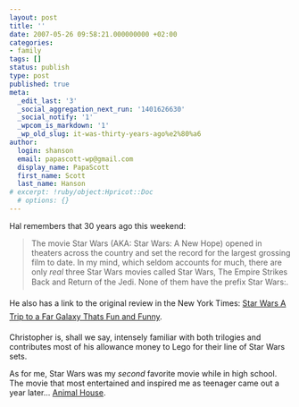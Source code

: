```yaml
---
layout: post
title: ''
date: 2007-05-26 09:58:21.000000000 +02:00
categories:
- family
tags: []
status: publish
type: post
published: true
meta:
  _edit_last: '3'
  _social_aggregation_next_run: '1401626630'
  _social_notify: '1'
  _wpcom_is_markdown: '1'
  _wp_old_slug: it-was-thirty-years-ago%e2%80%a6
author:
  login: shanson
  email: papascott-wp@gmail.com
  display_name: PapaScott
  first_name: Scott
  last_name: Hanson
# excerpt: !ruby/object:Hpricot::Doc
  # options: {}
---
```

<p>Hal remembers that 30 years ago this weekend:</p>
<blockquote><p>
  The movie Star Wars (AKA: Star Wars: A New Hope) opened in theaters across the country and set the record for the largest grossing film to date. In my mind, which seldom accounts for much, there are only <em>real</em> three Star Wars movies called Star Wars, The Empire Strikes Back and Return of the Jedi. None of them have the prefix Star Wars:.
</p></blockquote>
<p>He also has a link to the original review in the New York Times: <a href="http://movies2.nytimes.com/mem/movies/review.html?_r=2&amp;title1=&amp;title2=Star%20Wars%20%28Movie%29&amp;reviewer=VINCENT%20CANBY&amp;pdate=19770526&amp;oref=slogin&amp;oref=login">Star Wars A Trip to a Far Galaxy Thats Fun and Funny</a>.</p>
<p>Christopher is, shall we say, intensely familiar with both trilogies and contributes most of his allowance money to Lego for their line of Star Wars sets.</p>
<p>As for me, Star Wars was my <em>second</em> favorite movie while in high school. The movie that most entertained and inspired me as teenager came out a year later... <a href="http://imdb.com/title/tt0077975/">Animal House</a>.</p>
